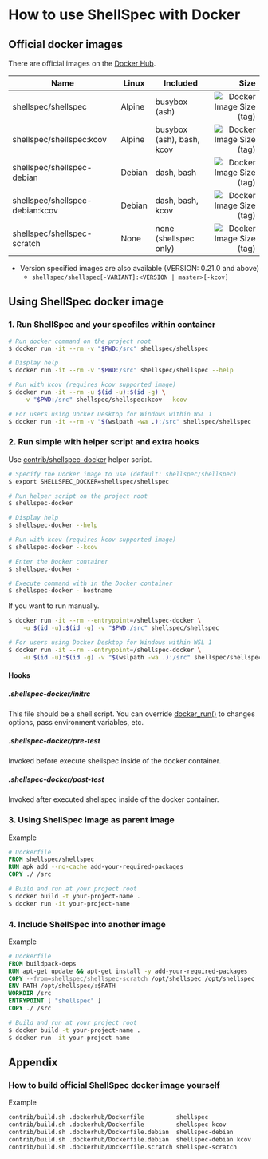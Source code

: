 # How to use ShellSpec with Docker

## Official docker images

There are official images on the [Docker Hub](https://hub.docker.com/r/shellspec/shellspec).

| Name                            | Linux  | Included                  |                                                                                                           Size |
| ------------------------------- | ------ | ------------------------- | -------------------------------------------------------------------------------------------------------------: |
| shellspec/shellspec             | Alpine | busybox (ash)             |         ![Docker Image Size (tag)](https://img.shields.io/docker/image-size/shellspec/shellspec/latest?label=) |
| shellspec/shellspec:kcov        | Alpine | busybox (ash), bash, kcov |           ![Docker Image Size (tag)](https://img.shields.io/docker/image-size/shellspec/shellspec/kcov?label=) |
| shellspec/shellspec-debian      | Debian | dash, bash                |  ![Docker Image Size (tag)](https://img.shields.io/docker/image-size/shellspec/shellspec-debian/latest?label=) |
| shellspec/shellspec-debian:kcov | Debian | dash, bash, kcov          |    ![Docker Image Size (tag)](https://img.shields.io/docker/image-size/shellspec/shellspec-debian/kcov?label=) |
| shellspec/shellspec-scratch     | None   | none (shellspec only)     | ![Docker Image Size (tag)](https://img.shields.io/docker/image-size/shellspec/shellspec-scratch/latest?label=) |

- Version specified images are also available (VERSION: 0.21.0 and above)
  - `shellspec/shellspec[-VARIANT]:<VERSION | master>[-kcov]`

## Using ShellSpec docker image

### 1. Run ShellSpec and your specfiles within container

```sh
# Run docker command on the project root
$ docker run -it --rm -v "$PWD:/src" shellspec/shellspec

# Display help
$ docker run -it --rm -v "$PWD:/src" shellspec/shellspec --help

# Run with kcov (requires kcov supported image)
$ docker run -it --rm -u $(id -u):$(id -g) \
    -v "$PWD:/src" shellspec/shellspec:kcov --kcov

# For users using Docker Desktop for Windows within WSL 1
$ docker run -it --rm -v "$(wslpath -wa .):/src" shellspec/shellspec
```

### 2. Run simple with helper script and extra hooks

Use [contrib/shellspec-docker](../contrib/shellspec-docker) helper script.

```sh
# Specify the Docker image to use (default: shellspec/shellspec)
$ export SHELLSPEC_DOCKER=shellspec/shellspec

# Run helper script on the project root
$ shellspec-docker

# Display help
$ shellspec-docker --help

# Run with kcov (requires kcov supported image)
$ shellspec-docker --kcov

# Enter the Docker container
$ shellspec-docker -

# Execute command with in the Docker container
$ shellspec-docker - hostname
```

If you want to run manually.

```sh
$ docker run -it --rm --entrypoint=/shellspec-docker \
    -u $(id -u):$(id -g) -v "$PWD:/src" shellspec/shellspec

# For users using Docker Desktop for Windows within WSL 1
$ docker run -it --rm --entrypoint=/shellspec-docker \
    -u $(id -u):$(id -g) -v "$(wslpath -wa .):/src" shellspec/shellspec
```

#### Hooks

##### .shellspec-docker/initrc

This file should be a shell script. You can override [docker_run()](../contrib/shellspec-docker) to
changes options, pass environment variables, etc.

##### .shellspec-docker/pre-test

Invoked before execute shellspec inside of the docker container.

##### .shellspec-docker/post-test

Invoked after executed shellspec inside of the docker container.

### 3. Using ShellSpec image as parent image

Example

```Dockerfile
# Dockerfile
FROM shellspec/shellspec
RUN apk add --no-cache add-your-required-packages
COPY ./ /src
```

```sh
# Build and run at your project root
$ docker build -t your-project-name .
$ docker run -it your-project-name
```

### 4. Include ShellSpec into another image

Example

```Dockerfile
# Dockerfile
FROM buildpack-deps
RUN apt-get update && apt-get install -y add-your-required-packages
COPY --from=shellspec/shellspec-scratch /opt/shellspec /opt/shellspec
ENV PATH /opt/shellspec/:$PATH
WORKDIR /src
ENTRYPOINT [ "shellspec" ]
COPY ./ /src
```

```sh
# Build and run at your project root
$ docker build -t your-project-name .
$ docker run -it your-project-name
```

## Appendix

### How to build official ShellSpec docker image yourself

Example

```sh
contrib/build.sh .dockerhub/Dockerfile         shellspec
contrib/build.sh .dockerhub/Dockerfile         shellspec kcov
contrib/build.sh .dockerhub/Dockerfile.debian  shellspec-debian
contrib/build.sh .dockerhub/Dockerfile.debian  shellspec-debian kcov
contrib/build.sh .dockerhub/Dockerfile.scratch shellspec-scratch
```
